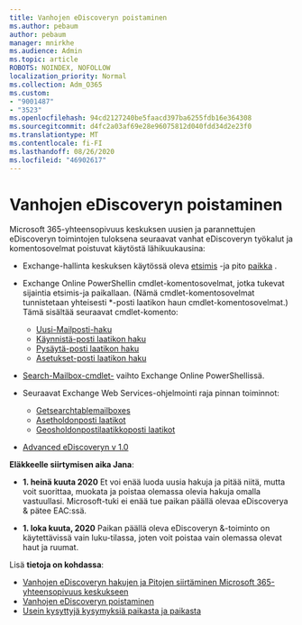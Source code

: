 ```yaml
---
title: Vanhojen eDiscoveryn poistaminen
ms.author: pebaum
author: pebaum
manager: mnirkhe
ms.audience: Admin
ms.topic: article
ROBOTS: NOINDEX, NOFOLLOW
localization_priority: Normal
ms.collection: Adm_O365
ms.custom:
- "9001487"
- "3523"
ms.openlocfilehash: 94cd2127240be5faacd397ba6255fdb16e364308
ms.sourcegitcommit: d4fc2a03af69e28e96075812d040fdd34d2e23f0
ms.translationtype: MT
ms.contentlocale: fi-FI
ms.lasthandoff: 08/26/2020
ms.locfileid: "46902617"
---
```

# <a name="retirement-of-legacy-ediscovery-tools"></a>Vanhojen eDiscoveryn poistaminen

Microsoft 365-yhteensopivuus keskuksen uusien ja parannettujen eDiscoveryn toimintojen tuloksena seuraavat vanhat eDiscoveryn työkalut ja komentosovelmat poistuvat käytöstä lähikuukausina:

- Exchange-hallinta keskuksen käytössä oleva [etsimis](https://docs.microsoft.com/exchange/security-and-compliance/in-place-ediscovery/in-place-ediscovery) -ja pito [paikka](https://docs.microsoft.com/exchange/security-and-compliance/create-or-remove-in-place-holds) .

- Exchange Online PowerShellin cmdlet-komentosovelmat, jotka tukevat sijaintia etsimis-ja paikallaan. (Nämä cmdlet-komentosovelmat tunnistetaan yhteisesti *-posti laatikon haun cmdlet-komentosovelmat.) Tämä sisältää seuraavat cmdlet-komento:

    - [Uusi-Mailposti-haku](https://docs.microsoft.com/powershell/module/exchange/policy-and-compliance-content-search/new-mailboxsearch)
    - [Käynnistä-posti laatikon haku](https://docs.microsoft.com/powershell/module/exchange/policy-and-compliance-content-search/start-mailboxsearch)
    - [Pysäytä-posti laatikon haku](https://docs.microsoft.com/powershell/module/exchange/policy-and-compliance-content-search/stop-mailboxsearch)
    - [Asetukset-posti laatikon haku](https://docs.microsoft.com/powershell/module/exchange/policy-and-compliance-content-search/set-mailboxsearch)

- [Search-Mailbox-cmdlet-](https://docs.microsoft.com/powershell/module/exchange/mailboxes/search-mailbox?view=exchange-ps) vaihto Exchange Online PowerShellissä.
- Seuraavat Exchange Web Services-ohjelmointi raja pinnan toiminnot:
    - [Getsearchtablemailboxes](https://docs.microsoft.com/exchange/client-developer/web-service-reference/getsearchablemailboxes-operation)
    - [Asetholdonposti laatikot](https://docs.microsoft.com/exchange/client-developer/web-service-reference/setholdonmailboxes-operation)
    - [Geosholdonpostilaatikkoposti laatikot](https://docs.microsoft.com/exchange/client-developer/web-service-reference/getholdonmailboxes-operation)

- [Advanced eDiscoveryn v 1.0](https://docs.microsoft.com/microsoft-365/compliance/office-365-advanced-ediscovery)

**Eläkkeelle siirtymisen aika Jana**:
- **1. heinä kuuta 2020** Et voi enää luoda uusia hakuja ja pitää niitä, mutta voit suorittaa, muokata ja poistaa olemassa olevia hakuja omalla vastuullasi. Microsoft-tuki ei enää tue paikan päällä olevaa eDiscoverya & pätee EAC:ssä.
    
- **1. loka kuuta, 2020** Paikan päällä oleva eDiscoveryn &-toiminto on käytettävissä vain luku-tilassa, joten voit poistaa vain olemassa olevat haut ja ruumat.

Lisä **tietoja on kohdassa**:

 - [Vanhojen eDiscoveryn hakujen ja Pitojen siirtäminen Microsoft 365-yhteensopivuus keskukseen](https://docs.microsoft.com/microsoft-365/compliance/migrate-legacy-ediscovery-searches-and-holds)
 - [Vanhojen eDiscoveryn poistaminen](https://docs.microsoft.com/microsoft-365/compliance/legacy-ediscovery-retirement)
 - [Usein kysyttyjä kysymyksiä paikasta ja paikasta](https://docs.microsoft.com/microsoft-365/compliance/legacy-ediscovery-retirement#faqs-about-in-place-ediscovery-and-in-place-holds)



